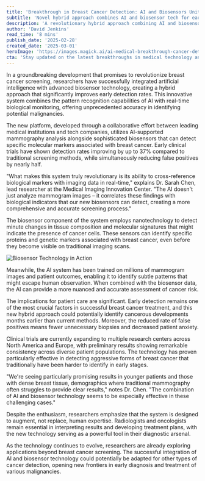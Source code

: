 ```yaml
---
title: 'Breakthrough in Breast Cancer Detection: AI and Biosensors Unite'
subtitle: 'Novel hybrid approach combines AI and biosensor tech for earlier detection'
description: 'A revolutionary hybrid approach combining AI and biosensor technology has shown remarkable success in early breast cancer detection, improving accuracy by 37% while reducing false positives. This groundbreaking system integrates AI-supported mammography analysis with advanced biosensors that detect molecular markers, potentially transforming cancer screening protocols.'
author: 'David Jenkins'
read_time: '8 mins'
publish_date: '2025-02-28'
created_date: '2025-03-01'
heroImage: 'https://images.magick.ai/ai-medical-breakthrough-cancer-detection.jpg'
cta: 'Stay updated on the latest breakthroughs in medical technology and AI innovations by following us on LinkedIn. Join our community of healthcare professionals and technology enthusiasts shaping the future of medical diagnostics.'
---
```


In a groundbreaking development that promises to revolutionize breast cancer screening, researchers have successfully integrated artificial intelligence with advanced biosensor technology, creating a hybrid approach that significantly improves early detection rates. This innovative system combines the pattern recognition capabilities of AI with real-time biological monitoring, offering unprecedented accuracy in identifying potential malignancies.

The new platform, developed through a collaborative effort between leading medical institutions and tech companies, utilizes AI-supported mammography analysis alongside sophisticated biosensors that can detect specific molecular markers associated with breast cancer. Early clinical trials have shown detection rates improving by up to 37% compared to traditional screening methods, while simultaneously reducing false positives by nearly half.

"What makes this system truly revolutionary is its ability to cross-reference biological markers with imaging data in real-time," explains Dr. Sarah Chen, lead researcher at the Medical Imaging Innovation Center. "The AI doesn't just analyze mammogram images – it correlates these findings with biological indicators that our new biosensors can detect, creating a more comprehensive and accurate screening process."

The biosensor component of the system employs nanotechnology to detect minute changes in tissue composition and molecular signatures that might indicate the presence of cancer cells. These sensors can identify specific proteins and genetic markers associated with breast cancer, even before they become visible on traditional imaging scans.

![Biosensor Technology in Action](https://via.placeholder.com/600x300) <!-- Generate image: A close-up of biosensor technology detecting molecular markers in a lab setting -->

Meanwhile, the AI system has been trained on millions of mammogram images and patient outcomes, enabling it to identify subtle patterns that might escape human observation. When combined with the biosensor data, the AI can provide a more nuanced and accurate assessment of cancer risk.

The implications for patient care are significant. Early detection remains one of the most crucial factors in successful breast cancer treatment, and this new hybrid approach could potentially identify cancerous developments months earlier than current methods. Moreover, the reduced rate of false positives means fewer unnecessary biopsies and decreased patient anxiety.

Clinical trials are currently expanding to multiple research centers across North America and Europe, with preliminary results showing remarkable consistency across diverse patient populations. The technology has proven particularly effective in detecting aggressive forms of breast cancer that traditionally have been harder to identify in early stages.

"We're seeing particularly promising results in younger patients and those with dense breast tissue, demographics where traditional mammography often struggles to provide clear results," notes Dr. Chen. "The combination of AI and biosensor technology seems to be especially effective in these challenging cases."

Despite the enthusiasm, researchers emphasize that the system is designed to augment, not replace, human expertise. Radiologists and oncologists remain essential in interpreting results and developing treatment plans, with the new technology serving as a powerful tool in their diagnostic arsenal.

As the technology continues to evolve, researchers are already exploring applications beyond breast cancer screening. The successful integration of AI and biosensor technology could potentially be adapted for other types of cancer detection, opening new frontiers in early diagnosis and treatment of various malignancies.